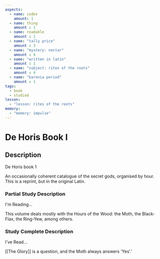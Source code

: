 ```yaml
---
aspects: 
  - name: codex
    amount: 1
  - name: thing
    amount : 1
  - name: readable
    amount : 1
  - name: "tally price"
    amount : 3
  - name: "mystery: nectar"
    amount : 4
  - name: "written in latin"
    amount : 1
  - name: "subject: rites of the roots"
    amount : 4
  - name: "baronia period"
    amount : 1
tags:
  - book
  - studied
lesson:
  - "lesson: rites of the roots"
memory:
  - "memory: impulse"
---
```


# De Horis Book I

## Description
De Horis book 1

An occasionally coherent catalogue of the secret gods, organised by hour. This is a reprint, but in the original Latin.
### Partial Study Description
I'm Reading...

This volume deals mostly with the Hours of the Wood: the Moth, the Black-Flax, the Ring-Yew, among others.
### Study Complete Description
I've Read...

[[The Glory]] is a question, and the Moth always answers 'Yes'.'